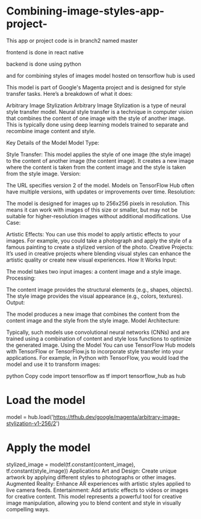 # Combining-image-styles-app-project-
This app or project code is in branch2 named master

frontend is done in react native 

backend is done using python

and for combining styles of images model hosted on tensorflow hub is used 

 This model is part of Google's Magenta project and is designed for style transfer tasks. Here’s a breakdown of what it does:

Arbitrary Image Stylization
Arbitrary Image Stylization is a type of neural style transfer model. Neural style transfer is a technique in computer vision that combines the content of one image with the style of another image. This is typically done using deep learning models trained to separate and recombine image content and style.

Key Details of the Model
Model Type:

Style Transfer: This model applies the style of one image (the style image) to the content of another image (the content image). It creates a new image where the content is taken from the content image and the style is taken from the style image.
Version:

The URL specifies version 2 of the model. Models on TensorFlow Hub often have multiple versions, with updates or improvements over time.
Resolution:

The model is designed for images up to 256x256 pixels in resolution. This means it can work with images of this size or smaller, but may not be suitable for higher-resolution images without additional modifications.
Use Case:

Artistic Effects: You can use this model to apply artistic effects to your images. For example, you could take a photograph and apply the style of a famous painting to create a stylized version of the photo.
Creative Projects: It’s used in creative projects where blending visual styles can enhance the artistic quality or create new visual experiences.
How It Works
Input:

The model takes two input images: a content image and a style image.
Processing:

The content image provides the structural elements (e.g., shapes, objects).
The style image provides the visual appearance (e.g., colors, textures).
Output:

The model produces a new image that combines the content from the content image and the style from the style image.
Model Architecture:

Typically, such models use convolutional neural networks (CNNs) and are trained using a combination of content and style loss functions to optimize the generated image.
Using the Model
You can use TensorFlow Hub models with TensorFlow or TensorFlow.js to incorporate style transfer into your applications. For example, in Python with TensorFlow, you would load the model and use it to transform images:

python
Copy code
import tensorflow as tf
import tensorflow_hub as hub

# Load the model
model = hub.load('https://tfhub.dev/google/magenta/arbitrary-image-stylization-v1-256/2')

# Apply the model
stylized_image = model(tf.constant(content_image), tf.constant(style_image))
Applications
Art and Design: Create unique artwork by applying different styles to photographs or other images.
Augmented Reality: Enhance AR experiences with artistic styles applied to live camera feeds.
Entertainment: Add artistic effects to videos or images for creative content.
This model represents a powerful tool for creative image manipulation, allowing you to blend content and style in visually compelling ways.

 

